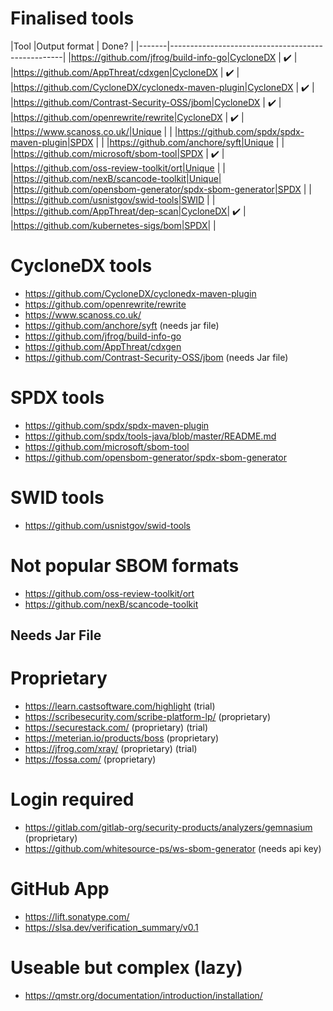 # Finalised tools
|Tool   |Output format                                      | Done? |
|-------|---------------------------------------------------|
|https://github.com/jfrog/build-info-go|CycloneDX                                          | ✔️ |
|https://github.com/AppThreat/cdxgen|CycloneDX                                          | ✔️ |
|https://github.com/CycloneDX/cyclonedx-maven-plugin|CycloneDX                                          | ✔️ |
|https://github.com/Contrast-Security-OSS/jbom|CycloneDX                                          | ✔️ |
|https://github.com/openrewrite/rewrite|CycloneDX                                          | ✔️ |
|https://www.scanoss.co.uk/|Unique                                             | |
|https://github.com/spdx/spdx-maven-plugin|SPDX                                   |            |
|https://github.com/anchore/syft|Unique                                             | |
|https://github.com/microsoft/sbom-tool|SPDX                                               | ✔️ |
|https://github.com/oss-review-toolkit/ort|Unique                                             | |
|https://github.com/nexB/scancode-toolkit|Unique|
|https://github.com/opensbom-generator/spdx-sbom-generator|SPDX                                               | |
|https://github.com/usnistgov/swid-tools|SWID                                               | |
|https://github.com/AppThreat/dep-scan|CycloneDX| ✔️ |
|https://github.com/kubernetes-sigs/bom|SPDX| |

# CycloneDX tools
- https://github.com/CycloneDX/cyclonedx-maven-plugin
- https://github.com/openrewrite/rewrite
- https://www.scanoss.co.uk/
- https://github.com/anchore/syft (needs jar file)
- https://github.com/jfrog/build-info-go
- https://github.com/AppThreat/cdxgen
- https://github.com/Contrast-Security-OSS/jbom (needs Jar file)

# SPDX tools

- https://github.com/spdx/spdx-maven-plugin
- https://github.com/spdx/tools-java/blob/master/README.md
- https://github.com/microsoft/sbom-tool
- https://github.com/opensbom-generator/spdx-sbom-generator

# SWID tools

- https://github.com/usnistgov/swid-tools

# Not popular SBOM formats

- https://github.com/oss-review-toolkit/ort
- https://github.com/nexB/scancode-toolkit

## Needs Jar File

# Proprietary
- https://learn.castsoftware.com/highlight (trial)
- https://scribesecurity.com/scribe-platform-lp/ (proprietary)
- https://securestack.com/ (proprietary) (trial)
- https://meterian.io/products/boss (proprietary)
- https://jfrog.com/xray/ (proprietary) (trial)
- https://fossa.com/ (proprietary)


# Login required

- https://gitlab.com/gitlab-org/security-products/analyzers/gemnasium (proprietary)
- https://github.com/whitesource-ps/ws-sbom-generator (needs api key)

# GitHub App

- https://lift.sonatype.com/
- https://slsa.dev/verification_summary/v0.1

# Useable but complex (lazy)

- https://qmstr.org/documentation/introduction/installation/
